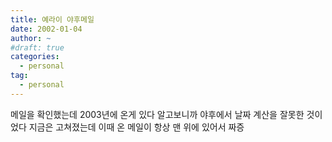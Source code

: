 ```yaml
---
title: 예라이 야후메일
date: 2002-01-04
author: ~
#draft: true
categories:
  - personal
tag:
  - personal
---
```




메일을 확인했는데
2003년에 온게 있다
알고보니까 야후에서 날짜 계산을 잘못한 것이었다
지금은 고쳐졌는데 이때 온 메일이 항상 맨 위에 있어서 짜증


 






